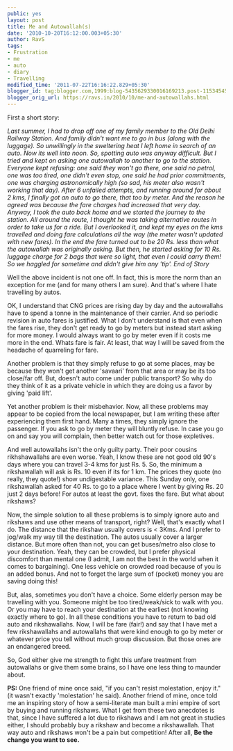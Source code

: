 ```yaml
---
public: yes
layout: post
title: Me and Autowallah(s)
date: '2010-10-20T16:12:00.003+05:30'
author: RavS
tags:
- Frustration
- me
- auto
- diary
- Travelling
modified_time: '2011-07-22T16:16:22.829+05:30'
blogger_id: tag:blogger.com,1999:blog-5435629330016169213.post-1153454573277678239
blogger_orig_url: https://ravs.in/2010/10/me-and-autowallahs.html
---
```


First a short story: 

_Last summer, I had to drop off one of my family member to the Old Delhi Railway Station. And family didn't want me to go in bus (along with the luggage). So unwillingly in the sweltering heat I left home in search of an auto. Now its well into noon. So, spotting auto was anyway difficult. But I tried and kept on asking one autowallah to another to go to the station. Everyone kept refusing: one said they won't go there, one said no petrol, one was too tired, one didn't even stop, one said he had prior commitments, one was charging astronomically high (so sad, his meter also wasn't working that day). After 6 unfailed attempts, and running around for about 2 kms, I finally got an auto to go there, that too by meter. And the reason he agreed was because the fare charges had increased that very day. Anyway, I took the auto back home and we started the journey to the station. All around the route, I thought he was taking alternative routes in order to take us for a ride. But I overlooked it, and kept my eyes on the kms travelled and doing fare calculations all the way (the meter wasn't updated with new fares). In the end the fare turned out to be 20 Rs. less than what the autowallah was originally asking. But then, he started asking for 10 Rs. luggage charge for 2 bags that were so light, that even I could carry them! So we haggled for sometime and didn't give him any 'tip'. End of Story_ 

Well the above incident is not one off. In fact, this is more the norm than an exception for me (and for many others I am sure). And that's where I hate travelling by autos. 

OK, I understand that CNG prices are rising day by day and the autowallahs have to spend a tonne in the maintenance of their carrier. And so periodic revision in auto fares is justified. What I don't understand is that even when the fares rise, they don't get ready to go by meters but instead start asking for more money. I would always want to go by meter even if it costs me more in the end. Whats fare is fair. At least, that way I will be saved from the headache of quarreling for fare. 

Another problem is that they simply refuse to go at some places, may be because they won't get another 'savaari' from that area or may be its too close/far off. But, doesn't auto come under public transport? So why do they think of it as a private vehicle in which they are doing us a favor by giving 'paid lift'. 

Yet another problem is their misbehavior. Now, all these problems may appear to be copied from the local newspaper, but I am writing these after experiencing them first hand. Many a times, they simply ignore the passenger. If you ask to go by meter they will bluntly refuse. In case you go on and say you will complain, then better watch out for those expletives. 

And well autowallahs isn't the only guilty party. Their poor cousins rikhshawallahs are even worse. Yeah, I know these are not good old 90's days where you can travel 3-4 kms for just Rs. 5. So, the minimum a rikshawallah will ask is Rs. 10 even if its for 1 km. The prices they quote (no really, they quote!) show undigestable variance. This Sunday only, one rikshawallah asked for 40 Rs. to go to a place where I went by giving Rs. 20 just 2 days before! For autos at least the govt. fixes the fare. But what about rikshaws? 

Now, the simple solution to all these problems is to simply ignore auto and rikshaws and use other means of transport, right? Well, that's exactly what I do. The distance that the rikshaw usually covers is < 3Kms. And I prefer to jog/walk my way till the destination. The autos usually cover a larger distance. But more often than not, you can get buses/metro also close to your destination. Yeah, they can be crowded, but I prefer physical discomfort than mental one (I admit, I am not the best in the world when it comes to bargaining). One less vehicle on crowded road because of you is an added bonus. And not to forget the large sum of (pocket) money you are saving doing this! 

But, alas, sometimes you don't have a choice. Some elderly person may be travelling with you. Someone might be too tired/weak/sick to walk with you. Or you may have to reach your destination at the earliest (not knowing exactly where to go). In all these conditions you have to return to bad old auto and rikshawallahs. Now, I will be fare (fair!) and say that I have met a few rikshawallahs and autowallahs that were kind enough to go by meter or whatever price you tell without much group discussion. But those ones are an endangered breed. 

So, God either give me strength to fight this unfare treatment from autowallahs or give them some brains, so I have one less thing to maunder about. 

**PS:** One friend of mine once said, "if you can't resist molestation, enjoy it." (it wasn't exactly 'molestation' he said). Another friend of mine, once told me an inspiring story of how a semi-literate man built a mini empire of sort by buying and running rikshaws. What I get from these two anecdotes is that, since I have suffered a lot due to rikshaws and I am not great in studies either, I should probably buy a rikshaw and become a rikshawallah. That way auto and rikshaws won't be a pain but competition! After all, **Be the change you want to see.**
